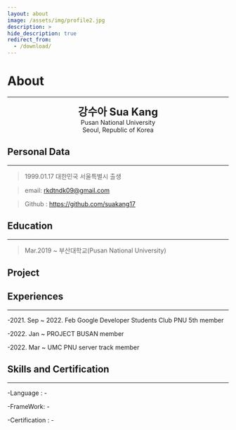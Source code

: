 ```yaml
---
layout: about
image: /assets/img/profile2.jpg
description: >
hide_description: true
redirect_from:
  - /download/
---
```


# About

<!--author-->

* * *
<center>
<span style=
"font-size:170%;
font-weight:bold">
강수아 Sua Kang
</span>
</center>


<center>Pusan National University</center>

<center>Seoul, Republic of Korea</center>

## Personal Data
---
> 1999.01.17 대한민국 서울특별시 출생

> email: rkdtndk09@gmail.com

> Github : <a href="https://github.com/suakang17">https://github.com/suakang17</a>

## Education
---
> Mar.2019 ~  부산대학교(Pusan National University)

## Project
## Experiences
---
-2021. Sep ~ 2022. Feb Google Developer Students Club PNU 5th member

-2022. Jan ~ PROJECT BUSAN member

-2022. Mar ~ UMC PNU server track member
## Skills and Certification
---
-Language : -

-FrameWork: -

-Certification : -